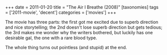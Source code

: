 +++
date = 2011-01-20
title = "The Air I Breathe (2008)"
[taxonomies]
tags = ['2011-movie', 'decent']
categories = ['movies']
+++

The movie has three parts: the first got me excited due to superb
direction and nice storytelling; the 2nd doesn't lose superb direction
but gets tedious; the 3rd makes me wonder why the writers bothered, but
luckily has one desirable gal, the one with a rare blood type.

The whole thing turns out pointless (and stupid) at the end.
